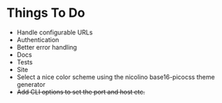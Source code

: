 # Things To Do

* Handle configurable URLs
* Authentication
* Better error handling
* Docs
* Tests
* Site
* Select a nice color scheme using the nicolino base16-picocss theme generator
* ~~Add CLI options to set the port and host etc.~~